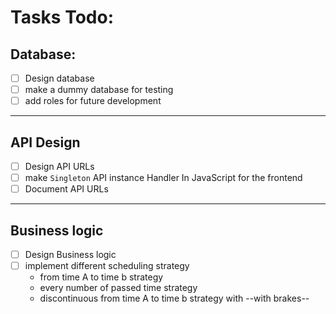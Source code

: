 # Tasks Todo:

## Database: 
- [ ] Design database
- [ ] make a dummy database for testing 
- [ ] add roles for future development
----
## API Design 
- [ ] Design API URLs
- [ ] make `Singleton` API instance Handler In JavaScript for the frontend
- [ ] Document API URLs
----

##  Business logic
- [ ] Design Business logic 
- [ ] implement different scheduling strategy
    - from time A to time b strategy
    - every number of passed time strategy
    - discontinuous from time A to time b strategy with --with brakes--


